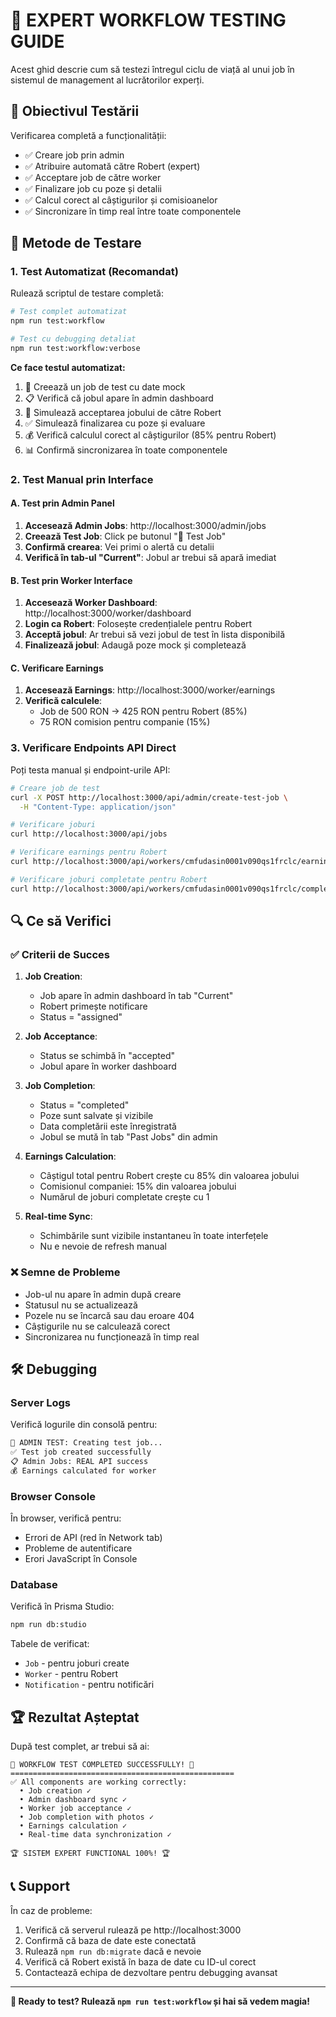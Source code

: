 # 🧪 EXPERT WORKFLOW TESTING GUIDE

Acest ghid descrie cum să testezi întregul ciclu de viață al unui job în sistemul de management al lucrătorilor experți.

## 🎯 Obiectivul Testării

Verificarea completă a funcționalității:
- ✅ Creare job prin admin
- ✅ Atribuire automată către Robert (expert)
- ✅ Acceptare job de către worker
- ✅ Finalizare job cu poze și detalii
- ✅ Calcul corect al câștigurilor și comisioanelor
- ✅ Sincronizare în timp real între toate componentele

## 🚀 Metode de Testare

### 1. Test Automatizat (Recomandat)

Rulează scriptul de testare completă:

```bash
# Test complet automatizat
npm run test:workflow

# Test cu debugging detaliat
npm run test:workflow:verbose
```

**Ce face testul automatizat:**
1. 🧪 Creează un job de test cu date mock
2. 📋 Verifică că jobul apare în admin dashboard
3. 👷 Simulează acceptarea jobului de către Robert
4. ✅ Simulează finalizarea cu poze și evaluare
5. 💰 Verifică calculul corect al câștigurilor (85% pentru Robert)
6. 📊 Confirmă sincronizarea în toate componentele

### 2. Test Manual prin Interface

#### A. Test prin Admin Panel

1. **Accesează Admin Jobs**: http://localhost:3000/admin/jobs
2. **Creează Test Job**: Click pe butonul "🧪 Test Job"
3. **Confirmă crearea**: Vei primi o alertă cu detalii
4. **Verifică în tab-ul "Current"**: Jobul ar trebui să apară imediat

#### B. Test prin Worker Interface

1. **Accesează Worker Dashboard**: http://localhost:3000/worker/dashboard
2. **Login ca Robert**: Folosește credențialele pentru Robert
3. **Acceptă jobul**: Ar trebui să vezi jobul de test în lista disponibilă
4. **Finalizează jobul**: Adaugă poze mock și completează

#### C. Verificare Earnings

1. **Accesează Earnings**: http://localhost:3000/worker/earnings
2. **Verifică calculele**: 
   - Job de 500 RON → 425 RON pentru Robert (85%)
   - 75 RON comision pentru companie (15%)

### 3. Verificare Endpoints API Direct

Poți testa manual și endpoint-urile API:

```bash
# Creare job de test
curl -X POST http://localhost:3000/api/admin/create-test-job \
  -H "Content-Type: application/json"

# Verificare joburi
curl http://localhost:3000/api/jobs

# Verificare earnings pentru Robert
curl http://localhost:3000/api/workers/cmfudasin0001v090qs1frclc/earnings

# Verificare joburi completate pentru Robert
curl http://localhost:3000/api/workers/cmfudasin0001v090qs1frclc/completed-jobs
```

## 🔍 Ce să Verifici

### ✅ Criterii de Succes

1. **Job Creation**:
   - Job apare în admin dashboard în tab "Current"
   - Robert primește notificare
   - Status = "assigned"

2. **Job Acceptance**:
   - Status se schimbă în "accepted"
   - Jobul apare în worker dashboard

3. **Job Completion**:
   - Status = "completed"
   - Poze sunt salvate și vizibile
   - Data completării este înregistrată
   - Jobul se mută în tab "Past Jobs" din admin

4. **Earnings Calculation**:
   - Câștigul total pentru Robert crește cu 85% din valoarea jobului
   - Comisionul companiei: 15% din valoarea jobului
   - Numărul de joburi completate crește cu 1

5. **Real-time Sync**:
   - Schimbările sunt vizibile instantaneu în toate interfețele
   - Nu e nevoie de refresh manual

### ❌ Semne de Probleme

- Job-ul nu apare în admin după creare
- Statusul nu se actualizează
- Pozele nu se încarcă sau dau eroare 404
- Câștigurile nu se calculează corect
- Sincronizarea nu funcționează în timp real

## 🛠️ Debugging

### Server Logs

Verifică logurile din consolă pentru:
```bash
🧪 ADMIN TEST: Creating test job...
✅ Test job created successfully
📋 Admin Jobs: REAL API success
💰 Earnings calculated for worker
```

### Browser Console

În browser, verifică pentru:
- Errori de API (red în Network tab)
- Probleme de autentificare
- Erori JavaScript în Console

### Database

Verifică în Prisma Studio:
```bash
npm run db:studio
```

Tabele de verificat:
- `Job` - pentru joburi create
- `Worker` - pentru Robert
- `Notification` - pentru notificări

## 🏆 Rezultat Așteptat

După test complet, ar trebui să ai:

```
🎉 WORKFLOW TEST COMPLETED SUCCESSFULLY! 🎉
==================================================
✅ All components are working correctly:
  • Job creation ✓
  • Admin dashboard sync ✓
  • Worker job acceptance ✓
  • Job completion with photos ✓
  • Earnings calculation ✓
  • Real-time data synchronization ✓

🏆 SISTEM EXPERT FUNCTIONAL 100%! 🏆
```

## 📞 Support

În caz de probleme:
1. Verifică că serverul rulează pe http://localhost:3000
2. Confirmă că baza de date este conectată
3. Rulează `npm run db:migrate` dacă e nevoie
4. Verifică că Robert există în baza de date cu ID-ul corect
5. Contactează echipa de dezvoltare pentru debugging avansat

---

**🚀 Ready to test? Rulează `npm run test:workflow` și hai să vedem magia!**